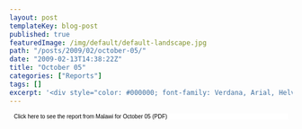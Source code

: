 ```yaml
---
layout: post
templateKey: blog-post
published: true
featuredImage: /img/default/default-landscape.jpg
path: "/posts/2009/02/october-05/"
date: "2009-02-13T14:38:22Z"
title: "October 05"
categories: ["Reports"]
tags: []
excerpt: '<div style="color: #000000; font-family: Verdana, Arial, Helvetica, sans-serif; font-size: 10px; b...'
---
```


<div style="color: #000000; font-family: Verdana, Arial, Helvetica, sans-serif; font-size: 10px; background-image: initial; background-repeat: initial; background-attachment: initial; -webkit-background-clip: initial; -webkit-background-origin: initial; background-color: #ffffff; background-position: initial initial; margin: 8px;">

Click here to see the report from Malawi for October 05 (PDF)

</div>
